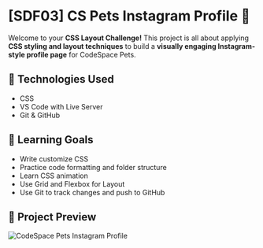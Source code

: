 # [SDF03] CS Pets Instagram Profile 📸

Welcome to your **CSS Layout Challenge!** This project is all about applying **CSS styling and layout techniques** to build a **visually engaging Instagram-style profile page** for CodeSpace Pets.

## 🚀 Technologies Used

- CSS
- VS Code with Live Server
- Git & GitHub

## 🎯 Learning Goals

- Write customize CSS
- Practice code formatting and folder structure
- Learn CSS animation
- Use Grid and Flexbox for Layout
- Use Git to track changes and push to GitHub
  <br/>

## 🎨 Project Preview

![CodeSpace Pets Instagram Profile](CodeSpacePetsInstagram.gif)

